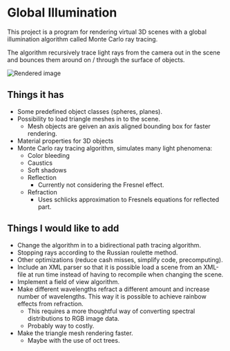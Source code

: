# Global Illumination

This project is a program for rendering virtual 3D scenes with a global illumination algorithm called Monte Carlo ray tracing.

The algorithm recursively trace light rays from the camera out in the scene and bounces them around on / through the surface of objects.

![](doc_images/2015-07-15-03:51:01.ppm "Rendered image")

## Things it has

* Some predefined object classes (spheres, planes).
* Possibility to load triangle meshes in to the scene.
	* Mesh objects are geiven an axis aligned bounding box for faster rendering.
* Material properties for 3D objects
* Monte Carlo ray tracing algorithm, simulates many light phenomena:
	* Color bleeding
	* Caustics
	* Soft shadows
	* Reflection
		* Currently not considering the Fresnel effect.
	* Refraction
		* Uses schlicks approximation to Fresnels equations for reflected part.

## Things I would like to add

* Change the algorithm in to a bidirectional path tracing algorithm.
* Stopping rays according to the Russian roulette method.
* Other optimizations (reduce cash misses, simplify code, precomputing).
* Include an XML parser so that it is possible load a scene from an XML-file at run time instead of having to recompile when changing the scene.
* Implement a field of view algorithm.
* Make different wavelengths refract a different amount and increase number of wavelengths. This way it is possible to achieve rainbow effects from refraction.
	* This requires a more thoughtful way of converting spectral distributions to RGB image data.
	* Probably way to costly.
* Make the triangle mesh rendering faster.
	* Maybe with the use of oct trees.